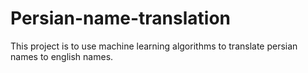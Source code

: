 # Persian-name-translation
This project is to use machine learning algorithms to translate persian names to english names.
